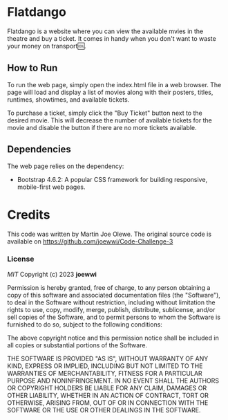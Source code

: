 # Flatdango
Flatdango is a website where you can view the available mvies in the theatre and buy a ticket. It comes in handy when you don't want to waste your money on transport:cool:.

## How to Run
To run the web page, simply open the index.html file in a web browser. The page will load and display a list of movies along with their posters, titles, runtimes, showtimes, and available tickets.

To purchase a ticket, simply click the "Buy Ticket" button next to the desired movie. This will decrease the number of available tickets for the movie and disable the button if there are no more tickets available.


## Dependencies
The web page relies on the dependency:

- Bootstrap 4.6.2: A popular CSS framework for building responsive, mobile-first web pages.

# Credits
This code was written by Martin Joe Olewe. The original source code is available on https://github.com/joewwi/Code-Challenge-3


### License

*MIT*
Copyright (c) 2023 **joewwi**

Permission is hereby granted, free of charge, to any person obtaining a copy
of this software and associated documentation files (the "Software"), to deal
in the Software without restriction, including without limitation the rights
to use, copy, modify, merge, publish, distribute, sublicense, and/or sell
copies of the Software, and to permit persons to whom the Software is
furnished to do so, subject to the following conditions:

The above copyright notice and this permission notice shall be included in all
copies or substantial portions of the Software.

THE SOFTWARE IS PROVIDED "AS IS", WITHOUT WARRANTY OF ANY KIND, EXPRESS OR
IMPLIED, INCLUDING BUT NOT LIMITED TO THE WARRANTIES OF MERCHANTABILITY,
FITNESS FOR A PARTICULAR PURPOSE AND NONINFRINGEMENT. IN NO EVENT SHALL THE
AUTHORS OR COPYRIGHT HOLDERS BE LIABLE FOR ANY CLAIM, DAMAGES OR OTHER
LIABILITY, WHETHER IN AN ACTION OF CONTRACT, TORT OR OTHERWISE, ARISING FROM,
OUT OF OR IN CONNECTION WITH THE SOFTWARE OR THE USE OR OTHER DEALINGS IN THE
SOFTWARE.
